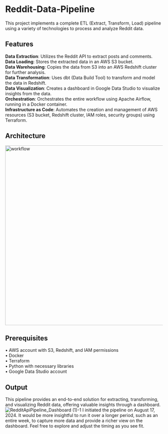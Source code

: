 # Reddit-Data-Pipeline
This project implements a complete ETL (Extract, Transform, Load) pipeline using a variety of technologies to process and analyze Reddit data.
## Features
<b>Data Extraction</b>: Utilizes the Reddit API to extract posts and comments. \
<b>Data Loading</b>: Stores the extracted data in an AWS S3 bucket. \
<b>Data Warehousing</b>: Copies the data from S3 into an AWS Redshift cluster for further analysis. \
<b>Data Transformation</b>: Uses dbt (Data Build Tool) to transform and model the data in Redshift. \
<b>Data Visualization</b>: Creates a dashboard in Google Data Studio to visualize insights from the data. \
<b>Orchestration</b>: Orchestrates the entire workflow using Apache Airflow, running in a Docker container. \
<b>Infrastructure as Code</b>: Automates the creation and management of AWS resources (S3 bucket, Redshift cluster, IAM roles, security groups) using Terraform.
## Architecture
<img width="574" alt="workflow" src="https://github.com/user-attachments/assets/4812bce9-d757-41a9-b5b6-71733d229cea">

## Prerequisites
• AWS account with S3, Redshift, and IAM permissions \
• Docker \
• Terraform \
• Python with necessary libraries \
• Google Data Studio account

## Output
This pipeline provides an end-to-end solution for extracting, transforming, and visualizing Reddit data, offering valuable insights through a dashboard.
![RedditApiPipeline_Dashboard (1)-1](https://github.com/user-attachments/assets/2df170c3-dcf1-4f60-92a2-e0cbfdfcad6f)
I initiated the pipeline on August 17, 2024. It would be more insightful to run it over a longer period, such as an entire week, to capture more data and provide a richer view on the dashboard. Feel free to explore and adjust the timing as you see fit.
